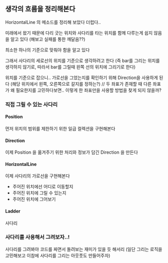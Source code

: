 ## 생각의 흐름을 정리해본다

HorizontalLine 의 메소드를 정리해 보았다
더럽다..

미래에서 왔기 때문에 다리 긋는 위치와 사다리를 타는 위치를 함께 다루는게 쉽지 않음을 알고 있다 (해보고 실패를 통한 깨달음??)

최소한 하나의 기준으로 맞춰야 함을 알고 있다

그래서 사다리의 세로선의 위치를 기준으로 생각하려고 한다 (즉 bar를 그리는 위치를 생각하지 않기로, 따라서 bar를 그릴때 왼쪽 선의 위치에 그리기로 한다)


위치를 기준으로 잡으니.. 가로선을 그었는지를 확인하기 위해 Direction을 사용하게 된다 (해당 위치에서 왼쪽, 오른쪽으로 갈지를 정하는?)
// 두 좌표가 존재할 때 다른 좌표가 왜 필요한지를 고민하다보면.. 이렇게 한 좌표만을 사용할 방법을 찾게 되지 않을까?

### 직접 그릴 수 있는 사다리

#### Position
먼저 위치의 범위를 제한하기 위한 일급 컬렉션을 구현해본다 

#### Direction
이제 Position 을 옮겨주기 위한 처리와 정보가 담긴 Direction 을 만든다

#### HorizontalLine
이제 사다리의 가로선을 구현해본다
- 주어진 위치에선 어디로 이동할지
- 주어진 위치에 그릴 수 있는지
- 주어진 위치에 그어보기

#### Ladder
사다리

### 사다리를 사용해서 그려보자..!
사다리를 그려봐야 코드를 짜면서 돌려보는 재미가 있을 듯 해서리
(일단 그리는 로직을 고민해보고 이참에 사다리를 그리는 아웃풋도 만들어주자)